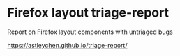 # Firefox layout triage-report
Report on Firefox layout components with untriaged bugs

https://astleychen.github.io/triage-report/
